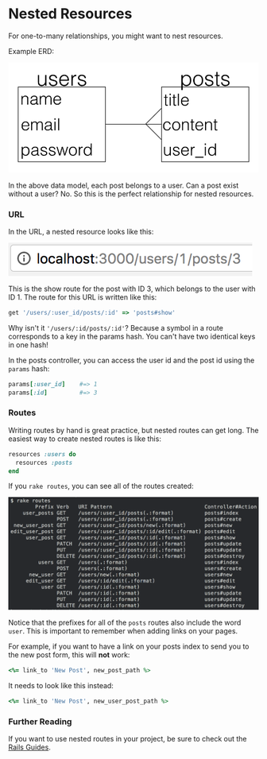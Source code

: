 # Nested Resources

For one-to-many relationships, you might want to nest resources.

Example ERD:

![ERD](./assets/erd.png)

In the above data model, each post belongs to a user. Can a post exist without a user? No. So this is the perfect relationship for nested resources.

### URL

In the URL, a nested resource looks like this:

![URL](./assets/url.png)

This is the show route for the post with ID 3, which belongs to the user with ID 1. The route for this URL is written like this:

```ruby
get '/users/:user_id/posts/:id' => 'posts#show'
```

Why isn't it `'/users/:id/posts/:id'`? Because a symbol in a route corresponds to a key in the params hash. You can't have two identical keys in one hash!

In the posts controller, you can access the user id and the post id using the `params` hash:

```ruby
params[:user_id] 	#=> 1
params[:id]			#=> 3
```

### Routes

Writing routes by hand is great practice, but nested routes can get long. The easiest way to create nested routes is like this:

```ruby
resources :users do
  resources :posts
end
```
If you `rake routes`, you can see all of the routes created:

![rake_routes](./assets/rake_routes.png)

Notice that the prefixes for all of the `posts` routes also include the word `user`. This is important to remember when adding links on your pages.

For example, if you want to have a link on your posts index to send you to the new post form, this will **not** work:

```ruby
<%= link_to 'New Post', new_post_path %>
```

It needs to look like this instead:

```ruby
<%= link_to 'New Post', new_user_post_path %>
```

### Further Reading

If you want to use nested routes in your project, be sure to check out the [Rails Guides](http://guides.rubyonrails.org/routing.html#nested-resources).
